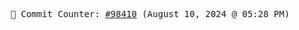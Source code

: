 <p align="center">
    <samp>
        📮 Commit Counter: <a href="https://github.com/Javascript-void0/Javascript-void0/commits/main">#98410</a> (August 10, 2024 @ 05:28 PM)
    </samp>
</p>
